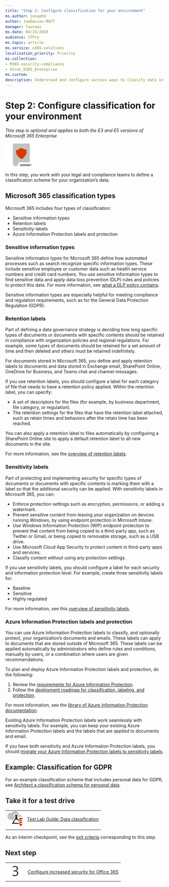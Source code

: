 ```yaml
---
title: "Step 2: Configure classification for your environment"
ms.author: josephd
author: JoeDavies-MSFT
manager: laurawi
ms.date: 04/25/2019
audience: ITPro
ms.topic: article
ms.service: o365-solutions
localization_priority: Priority
ms.collection: 
- M365-security-compliance
- Strat_O365_Enterprise
ms.custom:
description: Understand and configure various ways to classify data in your organization.
---
```


# Step 2: Configure classification for your environment

*This step is optional and applies to both the E3 and E5 versions of Microsoft 365 Enterprise*

![](./media/deploy-foundation-infrastructure/infoprotection_icon-small.png)

In this step, you work with your legal and compliance teams to define a classification scheme for your organization’s data.

## Microsoft 365 classification types

Microsoft 365 includes four types of classification:

- Sensitive information types
- Retention labels
- Sensitivity labels
- Azure Information Protection labels and protection

### Sensitive information types

Sensitive information types for Microsoft 365 define how automated processes such as search recognize specific information types. These include sensitive employee or customer data such as health service numbers and credit card numbers. You use sensitive information types to find sensitive data and apply data loss prevention (DLP) rules and policies to protect this data. For more information, see [what a DLP policy contains](https://docs.microsoft.com/office365/securitycompliance/data-loss-prevention-policies#what-a-dlp-policy-contains). 

Sensitive information types are especially helpful for meeting compliance and regulation requirements, such as for the General Data Protection Regulation (GDPR).

### Retention labels

Part of defining a data governance strategy is deciding how long specific types of documents or documents with specific contents should be retained in compliance with organization policies and regional regulations. For example, some types of documents should be retained for a set amount of time and then deleted and others must be retained indefinitely.

For documents stored in Microsoft 365, you define and apply retention labels to documents and data stored in Exchange email, SharePoint Online, OneDrive for Business, and Teams chat and channel messages. 

If you use retention labels, you should configure a label for each category of file that needs to have a retention policy applied. Within the retention label, you can specify:

- A set of descriptors for the files (for example, by business department, file category, or regulation).
- The retention settings for the files that have the retention label attached, such as retain times and behaviors after the retain time has been reached.

You can also apply a retention label to files automatically by configuring a SharePoint Online site to apply a default retention label to all new documents in the site. 

For more information, see the [overview of retention labels](https://docs.microsoft.com/office365/securitycompliance/labels).

### Sensitivity labels

Part of protecting and implementing security for specific types of documents or documents with specific contents is marking them with a label so that the additional security can be applied. With sensitivity labels in Microsoft 365, you can:

- Enforce protection settings such as encryption, permissions, or adding a watermark.
- Prevent sensitive content from leaving your organization on devices running Windows, by using endpoint protection in Microsoft Intune. 
- Use Windows Information Protection (WIP) endpoint protection to prevent that content from being copied to a third-party app, such as Twitter or Gmail, or being copied to removable storage, such as a USB drive.
- Use Microsoft Cloud App Security to protect content in third-party apps and services. 
- Classify content without using any protection settings.

If you use sensitivity labels, you should configure a label for each security and information protection level. For example, create three sensitivity labels for:

- Baseline
- Sensitive
- Highly regulated

For more information, see this [overview of sensitivity labels](https://docs.microsoft.com/office365/securitycompliance/sensitivity-labels).

### Azure Information Protection labels and protection

You can use Azure Information Protection labels to classify, and optionally protect, your organization’s documents and emails. These labels can apply to documents that are stored outside of Microsoft 365. These labels can be applied automatically by administrators who define rules and conditions, manually by users, or a combination where users are given recommendations.

To plan and deploy Azure Information Protection labels and protection, do the following:

1. Review the [requirements for Azure Information Protection](https://docs.microsoft.com/information-protection/get-started/requirements).
2. Follow the [deployment roadmap for classification, labeling, and protection](https://docs.microsoft.com/information-protection/plan-design/deployment-roadmap#deployment-roadmap-for-classification-labeling-and-protection).

For more information, see the [library of Azure Information Protection documentation](https://docs.microsoft.com/information-protection/).

Existing Azure Information Protection labels work seamlessly with sensitivity labels. For example, you can keep your existing Azure Information Protection labels and the labels that are applied to documents and email.

If you have both sensitivity and Azure Information Protection labels, you should [migrate your Azure Information Protection labels to sensitivity labels](https://docs.microsoft.com/office365/securitycompliance/sensitivity-labels#how-sensitivity-labels-work-with-existing-azure-information-protection-labels).

## Example: Classification for GDPR

For an example classification scheme that includes personal data for GDPR, see [Architect a classification schema for personal data](https://docs.microsoft.com/office365/enterprise/architect-a-classification-schema-for-personal-data).

## Take it for a test drive

|||
|:-------|:-----|
|![Test Lab Guides for the Microsoft cloud](media/m365-enterprise-test-lab-guides/cloud-tlg-icon-small.png)| [Test Lab Guide: Data classification](data-classification-microsoft-365-enterprise-dev-test-environment.md) |
|||

As an interim checkpoint, see the [exit criteria](infoprotect-exit-criteria.md#crit-infoprotect-step2) corresponding to this step.

## Next step

|||
|:-------|:-----|
|![](./media/stepnumbers/Step3.png)|[Configure increased security for Office 365](infoprotect-configure-increased-security-office-365.md)|


